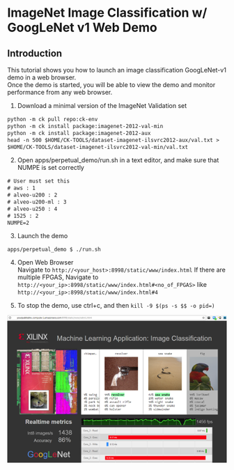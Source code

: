 # ImageNet Image Classification w/ GoogLeNet v1 Web Demo

## Introduction
This tutorial shows you how to launch an image classification GoogLeNet-v1 demo in a web browser.  
Once the demo is started, you will be able to view the demo and monitor performance from any web browser.

1. Download a minimal version of the ImageNet Validation set  
```
python -m ck pull repo:ck-env
python -m ck install package:imagenet-2012-val-min
python -m ck install package:imagenet-2012-aux
head -n 500 $HOME/CK-TOOLS/dataset-imagenet-ilsvrc2012-aux/val.txt > $HOME/CK-TOOLS/dataset-imagenet-ilsvrc2012-val-min/val.txt
```
2. Open apps/perpetual_demo/run.sh in a text editor, and make sure that NUMPE is set correctly 
```
# User must set this
# aws : 1
# alveo-u200 : 2
# alveo-u200-ml : 3
# alveo-u250 : 4
# 1525 : 2
NUMPE=2
```
3. Launch the demo 
```
apps/perpetual_demo $ ./run.sh
```
4. Open Web Browser  
    Navigate to `http://<your_host>:8998/static/www/index.html`
    If there are multiple FPGAS, Navigate to `http://<your_ip>:8998/static/www/index.html#<no_of_FPGAS>`
    like `http://<your_ip>:8998/static/www/index.html#4`
    
5. To stop the demo, use ctrl+c, and then `kill -9 $(ps -s $$ -o pid=)` 

![](../../docs/img/image_classification.png)
